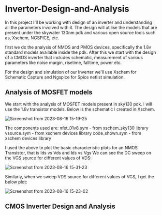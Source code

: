# Invertor-Design-and-Analysis

In this project I'll be working with design of an inverter and understanding all the parameters involved with it. The design will utilise the models that are present under the skywater 130nm pdk and various open source tools such as, Xschem, NGSPICE, etc.

first we do the analysis of NMOS and PMOS devices, specifically the 1.8v standard models available inside the pdk. After this we start with the design of a CMOS inverter that includes schematic, measurement of various parameters like noise margin, risetime, falltime, power etc. 

For the design and simulation of our Inverter we'll use Xschem for Schematic Capture and Ngspice for Spice netlist simulation. 

## Analysis of MOSFET models
We start with the analysis of MOSFET models present in sky130 pdk. I will use the 1.8v transistor models. Below is the schematic I created in Xschem.

![Screenshot from 2023-08-16 15-19-25](https://github.com/KushagraYADAV/Invertor-Design-and-Analysis/assets/65351472/ecb89da4-200e-4803-8b44-439e65456eb1)



The components used are:
nfet_01v8.sym - from xschem_sky130 library
vsource.sym - from xschem devices library
code_shown.sym - from xschem devices library

I used the above to plot the basic characteristic plots for an NMOS Transistor, that is Ids vs Vds and Ids vs Vgs
We can see the DC sweep on the VGS source for different values of VDS:

![Screenshot from 2023-08-16 15-31-23](https://github.com/KushagraYADAV/Invertor-Design-and-Analysis/assets/65351472/3bed2355-5887-4dee-a8a7-a4c7e06a84ee)

Similarly, when we sweep VDS source for different values of VGS, I get the below plot:

![Screenshot from 2023-08-16 15-23-02](https://github.com/KushagraYADAV/Invertor-Design-and-Analysis/assets/65351472/caf5a8d2-ae7b-4e48-be29-2af806ab256b)

## CMOS Inverter Design and Analysis




 

